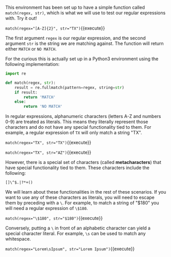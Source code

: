 
This environment has been set up to have a simple function called `match(regex, str)`, which is what we will use to test our regular expressions with. Try it out! 

`match(regex="[A-Z]{2}", str="TX")`{{execute}}

The first argument `regex` is our regular expression, and the second argument `str` is the string we are matching against. The function will return either `MATCH` or `NO MATCH`. 

For the curious this is actually set up in a Python3 environment using the following implementation: 

```python
import re

def match(regex, str):
    result = re.fullmatch(pattern=regex, string=str)
    if result:
        return 'MATCH'
    else:
        return 'NO MATCH'
```

In regular expressions, alphanumeric characters (letters A-Z and numbers 0-9) are treated as literals. This means they literally represent those characters and do not have any special functionality tied to them. For example, a regular expression of `TX` will only match a string "TX". 

`match(regex="TX", str="TX")`{{execute}}

`match(regex="TX", str="AZ")`{{execute}}

However, there is a special set of characters (called **metacharacters**) that have special functionality tied to them. These characters include the following: 

`[]\^$.|?*+()`

We will learn about these functionalities in the rest of these scenarios. If you want to use any of these characters as literals, you will need to escape them by preceding with a `\`. For example, to match a string of "$180" you will need a regular expression of `\$180`. 

`match(regex="\$180", str="$180")`{{execute}}

Conversely, putting a `\` in front of an alphabetic character can yield a special character literal. For example, `\s` can be used to match any whitespace. 

`match(regex="Lorem\sIpsum", str="Lorem Ipsum")`{{execute}}
